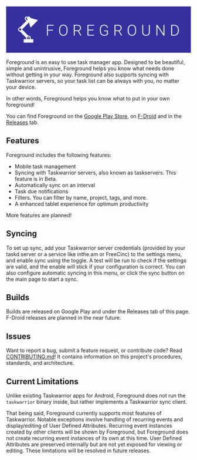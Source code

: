![Foreground Logo](docs/img/foreground.png)

Foreground is an easy to use task manager app. Designed to be beautiful, simple and unintrusive, Foreground helps you know what needs done without getting in your way. Foreground also supports syncing with Taskwarrior servers, so your task list can be always with you, no matter your device.

In other words, Foreground helps you know what to put in your own foreground!

You can find Foreground on the [Google Play Store](https://play.google.com/store/apps/details?id=me.bgregos.brighttask), on [F-Droid](https://f-droid.org/en/packages/me.bgregos.brighttask/) and in the [Releases](https://github.com/bgregos/foreground/releases) tab.

## Features
Foreground includes the following features:
- Mobile task management
- Syncing with Taskwarrior servers, also known as taskservers. This feature is in Beta.
- Automatically sync on an interval
- Task due notifications
- Filters. You can filter by name, project, tags, and more.
- A enhanced tablet experience for optimum productivity

More features are planned!

## Syncing
To set up sync, add your Taskwarrior server credentials (provided by your taskd server or a service like inthe.am or FreeCinc) to the settings menu, and enable sync using the toggle. A test will be run to check if the settings are valid, and the enable will stick if your configuration is correct. You can also configure automatic syncing in this menu, or click the sync button on the main page to start a sync.

## Builds
Builds are released on Google Play and under the Releases tab of this page. F-Droid releases are planned in the near future.

## Issues
Want to report a bug, submit a feature request, or contribute code? Read [CONTRIBUTING.md](CONTRIBUTING.md)! It contains information on this project's procedures, standards, and architecture.

## Current Limitations
Unlike existing Taskwarrior apps for Android, Foreground does not run the `taskwarrior` binary inside, but rather implements a Taskwarrior sync client.

That being said, Foreground currently supports most features of Taskwarrior. Notable exceptions involve handling of recurring events and display/editing of User Defined Attributes. Recurring event instances created by other clients will be shown by Foreground, but Foreground does not create recurring event instances of its own at this time. User Defined Attributes are preserved internally but are not yet exposed for viewing or editing. These limitations will be resolved in future releases.
